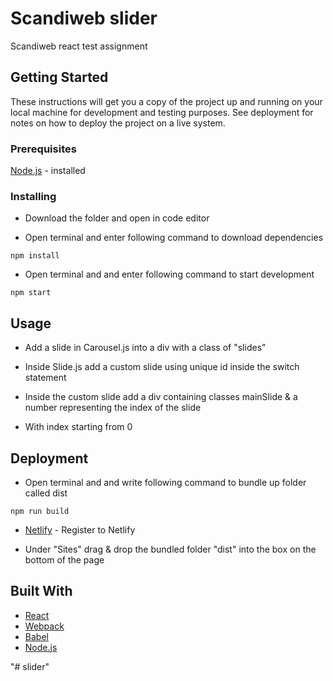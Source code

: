 # Scandiweb slider

Scandiweb react test assignment

## Getting Started

These instructions will get you a copy of the project up and running on your local machine for development and testing purposes. See deployment for notes on how to deploy the project on a live system.

### Prerequisites

[Node.js](http://www.dropwizard.io/1.0.2/docs/) - installed


### Installing

* Download the folder and open in code editor

* Open terminal and enter following command to download dependencies

```
npm install 
```

* Open terminal and and enter following command to start development

```
npm start
```

## Usage
* Add a slide in Carousel.js into a div with a class of "slides"

* Inside Slide.js add a custom slide using unique id inside the switch statement

* Inside the custom slide add a div containing classes mainSlide & a number representing 
the index of the slide

* With index starting from 0 

## Deployment

* Open terminal and and write following command to bundle up folder called dist

```
npm run build
```

* [Netlify](http://www.dropwizard.io/1.0.2/docs/) - Register to Netlify

* Under "Sites" drag & drop the bundled folder "dist" into the box on the bottom of the page

## Built With

* [React](https://reactjs.org/) 
* [Webpack](https://webpack.js.org/)
* [Babel](https://babeljs.io/)
* [Node.js](http://www.dropwizard.io/1.0.2/docs/)






"# slider" 
